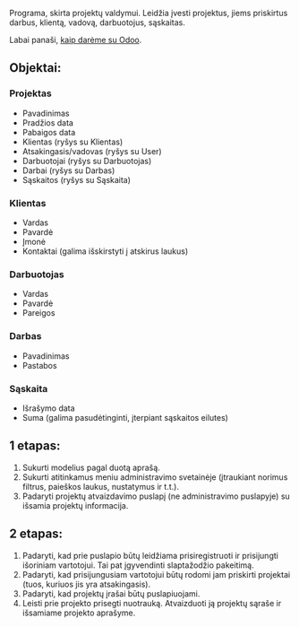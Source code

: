 Programa, skirta projektų valdymui. Leidžia įvesti projektus, jiems priskirtus darbus, klientą, vadovą, darbuotojus, sąskaitas.

Labai panaši, [kaip darėme su Odoo](https://github.com/DonatasNoreika/projektai/wiki/Kurso-programa:-projekt%C5%B3-valdymas).

## Objektai:

### Projektas
* Pavadinimas
* Pradžios data
* Pabaigos data
* Klientas (ryšys su Klientas)
* Atsakingasis/vadovas (ryšys su User)
* Darbuotojai (ryšys su Darbuotojas)
* Darbai (ryšys su Darbas)
* Sąskaitos (ryšys su Sąskaita)


### Klientas
* Vardas
* Pavardė
* Įmonė
* Kontaktai (galima išskirstyti į atskirus laukus)


### Darbuotojas
* Vardas
* Pavardė
* Pareigos


### Darbas
* Pavadinimas
* Pastabos


### Sąskaita
* Išrašymo data
* Suma
(galima pasudėtinginti, įterpiant sąskaitos eilutes)


## 1 etapas:
1. Sukurti modelius pagal duotą aprašą.
2. Sukurti atitinkamus meniu administravimo svetainėje (įtraukiant norimus filtrus, paieškos laukus, nustatymus ir t.t.).
2. Padaryti projektų atvaizdavimo puslapį (ne administravimo puslapyje) su išsamia projektų informacija.

## 2 etapas:
1. Padaryti, kad prie puslapio būtų leidžiama prisiregistruoti ir prisijungti išoriniam vartotojui. Tai pat įgyvendinti slaptažodžio pakeitimą.
2. Padaryti, kad prisijungusiam vartotojui būtų rodomi jam priskirti projektai (tuos, kuriuos jis yra atsakingasis).
3. Padaryti, kad projektų įrašai būtų puslapiuojami.
4. Leisti prie projekto prisegti nuotrauką. Atvaizduoti ją projektų sąraše ir išsamiame projekto aprašyme.